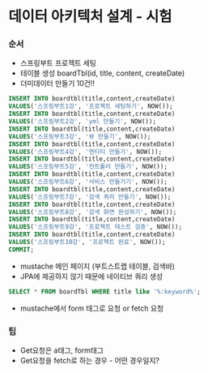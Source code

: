 # 데이터 아키텍처 설계 - 시험

### 순서

- 스프링부트 프로젝트 세팅
- 테이블 생성 boardTbl(id, title, content, createDate)
- 더미데이터 만들기 10건!!

```sql
INSERT INTO boardtbl(title,content,createDate)
VALUES('스프링부트1강', '프로젝트 세팅하기', NOW());
INSERT INTO boardtbl(title,content,createDate)
VALUES('스프링부트2강', 'yml 만들기', NOW());
INSERT INTO boardtbl(title,content,createDate)
VALUES('스프링부트3강', '뷰 만들기', NOW());
INSERT INTO boardtbl(title,content,createDate)
VALUES('스프링부트4강', '엔티티 만들기', NOW());
INSERT INTO boardtbl(title,content,createDate)
VALUES('스프링부트5강', '컨트롤러 만들기', NOW());
INSERT INTO boardtbl(title,content,createDate)
VALUES('스프링부트6강', '서비스 만들기기', NOW());
INSERT INTO boardtbl(title,content,createDate)
VALUES('스프링부트7강', '검색 쿼리 만들기', NOW());
INSERT INTO boardtbl(title,content,createDate)
VALUES('스프링부트8강', '검색 화면 완성하기', NOW());
INSERT INTO boardtbl(title,content,createDate)
VALUES('스프링부트9강', '프로젝트 테스트 검증', NOW());
INSERT INTO boardtbl(title,content,createDate)
VALUES('스프링부트10강', '프로젝트 완료', NOW());
COMMIT;
```

- mustache 메인 페이지 (부트스트랩 테이블, 검색바)
- JPA에 제공하지 않기 때문에 네이티브 쿼리 생성

```sql
SELECT * FROM boardTbl WHERE title like '%:keyword%';
```

- mustache에서 form 태그로 요청 or fetch 요청

### 팁

- Get요청은 a태그, form태그
- Get요청을 fetch로 하는 경우 - 어떤 경우일지?
